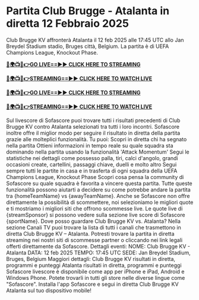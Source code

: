 # Partita Club Brugge - Atalanta in diretta 12 Febbraio 2025

Club Brugge KV affronterà Atalanta il 12 feb 2025 alle 17:45 UTC allo Jan Breydel Stadium stadio, Bruges città, Belgium. La partita è di UEFA Champions League, Knockout Phase.

**[🔴🌍📺📱👉GO LIVE==►► CLICK HERE TO STREAMING](https://tinyurl.com/4dwhr6d4)**

**[🔴🌍📺📱👉STREAMING==►► CLICK HERE TO WATCH LIVE](https://tinyurl.com/4dwhr6d4)**

**[🔴🌍📺📱👉GO LIVE==►► CLICK HERE TO STREAMING](https://tinyurl.com/4dwhr6d4)**

**[🔴🌍📺📱👉STREAMING==►► CLICK HERE TO WATCH LIVE](https://tinyurl.com/4dwhr6d4)**

Sul livescore di Sofascore puoi trovare tutti i risultati precedenti di Club Brugge KV contro Atalanta selezionati tra tutti i loro incontri. Sofascore inoltre offre il miglior modo per seguire il risultato in diretta della partita grazie alle molteplici funzionalità. Tu puoi: Scopri in diretta chi ha segnato nella partita Ottieni informazioni in tempo reale su quale squadra sta dominando nella partita usando la funzionalità 'Attack Momentum' Segui le statistiche nei dettagli come possesso palla, tiri, calci d'angolo, grandi occasioni create, cartellini, passaggi chiave, duelli e molto altro Segui sempre tutti le partite in casa e in trasferta di ogni squadra della UEFA Champions League, Knockout Phase Scopri cosa pensa la community di Sofascore su quale squadra è favorita a vincere questa partita. Tutte queste funzionalità possono aiutarti a decidere su come potrebbe andare la partita tra {homeTeamName} vs {awayTeamName}. Anche se Sofascore non offre direttamente la possibilità di scommettere, noi selezioniamo le migliori quote e ti mostriamo i migliori siti che offrono scommesse live. Le quote live di {streamSponsor} si possono vedere sulla sezione live score di Sofascore {sportName}. Dove posso guardare Club Brugge KV vs. Atalanta? Nella sezione Canali TV puoi trovare la lista di tutti i canali che trasmettono in diretta Club Brugge KV – Atalanta. Potresti trovare la partita in diretta streaming nei nostri siti di scommesse partner o cliccando nei link legali offerti direttamente da Sofascore. Dettagli eventi: NOME: Club Brugge KV - Atalanta DATA: 12 feb 2025 TEMPO: 17:45 UTC SEDE: Jan Breydel Stadium, Bruges, Belgium Maggiori dettagli: Club Brugge KV risultati in diretta, programmi e punteggi Atalanta risultati in diretta, programmi e punteggi Sofascore livescore è disponibile come app per iPhone e iPad, Android e Windows Phone. Potete trovarli in tutti gli store nelle diverse lingue come "Sofascore". Installa l'app Sofascore e segui in diretta Club Brugge KV Atalanta sul tuo dispositivo mobile!
